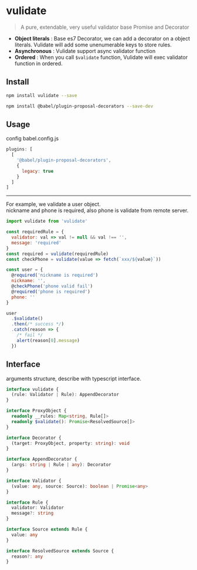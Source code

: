 # vulidate

> A pure, extendable, very useful validator base Promise and Decorator

- <b>Object literals</b> : Base es7 Decorator, we can add a decorator on a object literals. Vulidate will add some unenumerable keys to store rules.
- <b>Asynchronous</b> : Vulidate support async validator function
- <b>Ordered</b> : When you call `$validate` function, Vulidate will exec validator function in ordered.

## Install

```bash
npm install vulidate --save
```

```bash
npm install @babel/plugin-proposal-decorators --save-dev
```

## Usage

config babel.config.js

```js
plugins: [
  [
    '@babel/plugin-proposal-decorators',
    {
      legacy: true
    }
  ]
]
```
<hr>
For example, we validate a user object. <br>
nickname and phone is required, also phone is validate from remote server.

```js
import vulidate from 'vulidate'

const requiredRule = {
  validator: val => val != null && val !== '',
  message: 'required'
}
const required = vulidate(requiredRule)
const checkPhone = vulidate(value => fetch(`xxx/${value}`))

const user = {
  @required('nickname is required')
  nickname: '',
  @checkPhone('phone valid fail')
  @required('phone is required')
  phone: ''
}

user
  .$validate()
  .then(/* success */)
  .catch(reason => {
    /* fail */
    alert(reason[0].message)
  })
```

## Interface

arguments structure, describe with typescript interface.

```ts
interface vulidate {
  (rule: Validator | Rule): AppendDecorator
}

interface ProxyObject {
  readonly __rules: Map<string, Rule[]>
  readonly $validate(): Promise<ResolvedSource[]>
}

interface Decorator {
  (target: ProxyObject, property: string): void
}

interface AppendDecorator {
  (args: string | Rule | any): Decorator
}

interface Validator {
  (value: any, source: Source): boolean | Promise<any>
}

interface Rule {
  validator: Validator
  message?: string
}

interface Source extends Rule {
  value: any
}

interface ResolvedSource extends Source {
  reason?: any
}
```
